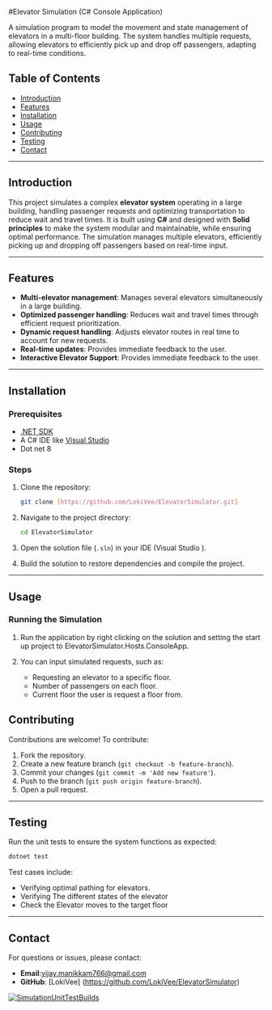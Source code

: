 #Elevator Simulation  (C# Console Application)

A simulation program to model the movement and state management of elevators in a multi-floor building. The system handles multiple requests, allowing elevators to efficiently pick up and drop off passengers, adapting to real-time conditions.

## Table of Contents
- [Introduction](#introduction)
- [Features](#features)
- [Installation](#installation)
- [Usage](#usage)
- [Contributing](#contributing)
- [Testing](#testing)
- [Contact](#contact)

---

## Introduction

This project simulates a complex **elevator system** operating in a large building, handling passenger requests and optimizing transportation to reduce wait and travel times. It is built using **C#** and designed with **Solid principles** to make the system modular and maintainable, while ensuring optimal performance. The simulation manages multiple elevators, efficiently picking up and dropping off passengers based on real-time input.

---

## Features

- **Multi-elevator management**: Manages several elevators simultaneously in a large building.
- **Optimized passenger handling**: Reduces wait and travel times through efficient request prioritization.
- **Dynamic request handling**: Adjusts elevator routes in real time to account for new requests.
- **Real-time updates**: Provides immediate feedback to the user.
- **Interactive Elevator Support**: Provides immediate feedback to the user.

---

## Installation

### Prerequisites

- [.NET SDK](https://dotnet.microsoft.com/download)
- A C# IDE like [Visual Studio](https://visualstudio.microsoft.com/)
- Dot net 8

### Steps

1. Clone the repository:
   ```bash
   git clone [https://github.com/LokiVee/ElevatorSimulator.git]
   ```

2. Navigate to the project directory:
   ```bash
   cd ElevatorSimulator
   ```

3. Open the solution file (`.sln`) in your IDE (Visual Studio ).

4. Build the solution to restore dependencies and compile the project.

---

## Usage

### Running the Simulation

1. Run the application by right clicking on the solution and setting the start up project to ElevatorSimulator.Hosts.ConsoleApp.

2. You can input simulated requests, such as:
   - Requesting an elevator to a specific floor.
   - Number of passengers on each floor.
   - Current floor the user is request a floor from.


## Contributing

Contributions are welcome! To contribute:
1. Fork the repository.
2. Create a new feature branch (`git checkout -b feature-branch`).
3. Commit your changes (`git commit -m 'Add new feature'`).
4. Push to the branch (`git push origin feature-branch`).
5. Open a pull request.

---

## Testing

Run the unit tests to ensure the system functions as expected:

```bash
dotnet test
```

Test cases include:
- Verifying optimal pathing for elevators.
- Verifying The different states of the elevator
- Check the Elevator moves to the target floor
---


## Contact

For questions or issues, please contact:

- **Email**:vijay.manikkam766@gmail.com
- **GitHub**: [LokiVee] (https://github.com/LokiVee/ElevatorSimulator)


[![SimulationUnitTestBuilds](https://github.com/LokiVee/ElevatorSimulator/actions/workflows/dotnet.yml/badge.svg)](https://github.com/LokiVee/ElevatorSimulator/actions/workflows/dotnet.yml)
